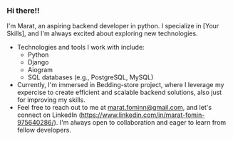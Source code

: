 ### Hi there!!
I'm Marat, an aspiring backend developer in python. I specialize in [Your Skills], and I'm always excited about exploring new technologies.

- Technologies and tools I work with include:
   - Python
   - Django
   - Aiogram
   - SQL databases (e.g., PostgreSQL, MySQL)
- Currently, I'm immersed in Bedding-store project, where I leverage my expercise to create efficient and scalable backend solutions, also just for improving my skills.
- Feel free to reach out to me at marat.fominn@gmail.com, and let's connect on LinkedIn (https://www.linkedin.com/in/marat-fomin-975640286/). I'm always open to collaboration and eager to learn from fellow developers.
